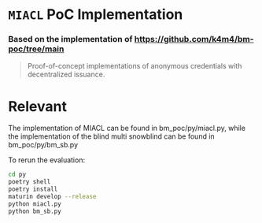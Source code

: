 # `MIACL` PoC Implementation
### Based on the implementation of https://github.com/k4m4/bm-poc/tree/main

> Proof-of-concept implementations of anonymous credentials with decentralized issuance.

# Relevant
The implementation of MIACL can be found in bm_poc/py/miacl.py, while the implementation of the blind multi snowblind can be found in bm_poc/py/bm_sb.py

To rerun the evaluation:

```sh
cd py
poetry shell
poetry install
maturin develop --release
python miacl.py
python bm_sb.py
```
